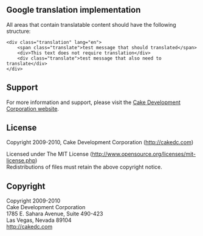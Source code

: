 ## Google translation implementation

All areas that contain translatable content should have the following structure:

	<div class="translation" lang="en">
		<span class="translate">test message that should translated</span>
		<div>This text does not require translation</div> 
		<div class="translate">test message that also need to translate</div>
	</div>

## Support ##

For more information and support, please visit the [Cake Development Corporation website](http://cakedc.com).

## License ##

Copyright 2009-2010, Cake Development Corporation (http://cakedc.com)

Licensed under The MIT License (http://www.opensource.org/licenses/mit-license.php)<br/>
Redistributions of files must retain the above copyright notice.

## Copyright ###

Copyright 2009-2010<br/>
Cake Development Corporation<br/>
1785 E. Sahara Avenue, Suite 490-423<br/>
Las Vegas, Nevada 89104<br/>
http://cakedc.com<br/>
